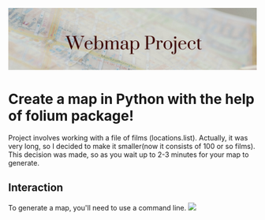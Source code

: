 ![](banner.png)
# Create a map in Python with the help of folium package!
Project involves working with a file of films (locations.list). Actually, it was very long, so I decided to make it smaller(now it consists of 100 or so films). This decision was made, so as you wait up to 2-3 minutes for your map to generate.
## Interaction
To generate a map, you'll need to use a command line.
![](python_start.jpg)

